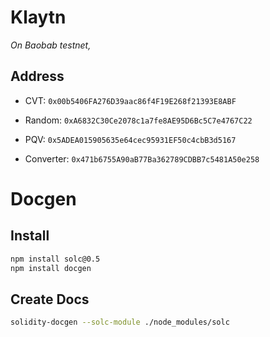 # Klaytn

*On Baobab testnet,*

## Address

* CVT: `0x00b5406FA276D39aac86f4F19E268f21393E8ABF`

* Random: `0xA6832C30Ce2078c1a7fe8AE95D6Bc5C7e4767C22`

* PQV: `0x5ADEA015905635e64cec95931EF50c4cbB3d5167`

* Converter: `0x471b6755A90aB77Ba362789CDBB7c5481A50e258`

# Docgen

## Install

```bash
npm install solc@0.5
npm install docgen
```

## Create Docs

```bash
solidity-docgen --solc-module ./node_modules/solc
```
